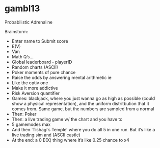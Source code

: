 # gambl13
Probabilistic Adrenaline 

Brainstorm:
- Enter name to Submit score
- E(V) 
- Var: 
- Math Q’s… 
- Global leaderboard - playerID
- Random charts (ASCII) 
- Poker moments of pure chance 
- Raise the odds by answering mental arithmetic ie 
- Like the optiv one 
- Make it more addictive
- Risk Aversion quantifier
- Games: blackjack, where you just wanna go as high as possible (could show a physical representation), and the uniform distritbution that it comes from. Same game, but the numbers are sampled from a normal 
- Then: Poker
- Then: a live trading game w/ the chart and you have to 
- 5 gamemodes max
- And then ’Tishagi’s Temple’ where you do all 5 in one run. But it’s like a live trading sim and (ASCII castle) 
- At the end: a 0 E(X) thing where it’s like 0.25 chance to x4 
